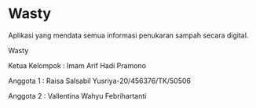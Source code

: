 # Wasty
Aplikasi yang mendata semua informasi penukaran sampah secara digital.
 
Wasty

Ketua Kelompok : Imam Arif Hadi Pramono

Anggota 1 : Raisa Salsabil Yusriya-20/456376/TK/50506

Anggota 2 : Vallentina Wahyu Febrihartanti

